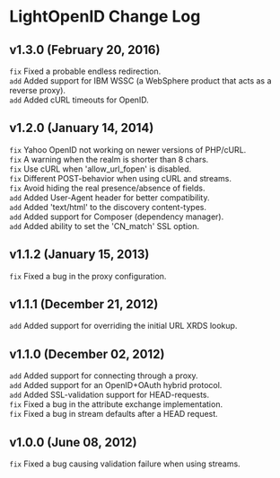 # LightOpenID Change Log

## v1.3.0 (February 20, 2016)

`fix` Fixed a probable endless redirection.  
`add` Added support for IBM WSSC (a WebSphere product that acts as a reverse proxy).  
`add` Added cURL timeouts for OpenID.  

## v1.2.0 (January 14, 2014)

`fix` Yahoo OpenID not working on newer versions of PHP/cURL.  
`fix` A warning when the realm is shorter than 8 chars.  
`fix` Use cURL when 'allow_url_fopen' is disabled.  
`fix` Different POST-behavior when using cURL and streams.  
`fix` Avoid hiding the real presence/absence of fields.  
`add` Added User-Agent header for better compatibility.  
`add` Added 'text/html' to the discovery content-types.  
`add` Added support for Composer (dependency manager).  
`add` Added ability to set the 'CN_match' SSL option.  


## v1.1.2 (January 15, 2013)

`fix` Fixed a bug in the proxy configuration.  


## v1.1.1 (December 21, 2012)

`add` Added support for overriding the initial URL XRDS lookup.  


## v1.1.0 (December 02, 2012)

`add` Added support for connecting through a proxy.  
`add` Added support for an OpenID+OAuth hybrid protocol.  
`add` Added SSL-validation support for HEAD-requests.  
`fix` Fixed a bug in the attribute exchange implementation.  
`fix` Fixed a bug in stream defaults after a HEAD request.  


## v1.0.0 (June 08, 2012)
`fix` Fixed a bug causing validation failure when using streams.
